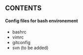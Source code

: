 ## CONTENTS

#### Config files for bash environement
- bashrc
- vimrc
- gitconfig
- svn (to be added)
